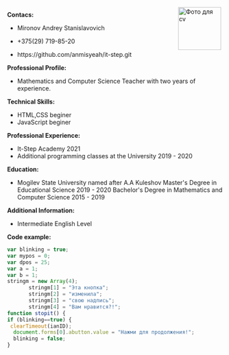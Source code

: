 <img src="C:\Users\Anmisyeah\Pictures\фото.jpg" width="100" align="right" vspace="5" hspace="5" alt = "Фото для cv">
<p> <b> Contacs: </b>

* <p> Mironov Andrey Stanislavovich
* <p> +375(29) 719-85-20
* <p> https://github.com/anmisyeah/it-step.git

<p> <b>Professional Profile: </b>

* Mathematics and Computer Science Teacher with two years of experience.

<p> <b> Technical Skills: </b>

* HTML,CSS beginer
* JavaScript beginer

<p> <b> Professional Experience: </b>

* It-Step Academy 2021
* Additional programming classes at the University 2019 - 2020

<p> <b> Education: </b>

* Mogilev State University named after A.A Kuleshov
Master's Degree in Educational Science 2019 - 2020
Bachelor's Degree in Mathematics and Computer Science 2015 - 2019

<p> <b> Additional Information: </b>

* Intermediate English Level

<p> <b>Code example: </b>

```javascript
var blinking = true;
var mypos = 0;
var dpos = 25;
var a = 1;
var b = 1;
stringm = new Array(4);
       stringm[1] = "Эта кнопка";
       stringm[2] = "изменила";
       stringm[3] = "свою надпись";
       stringm[4] = "Вам нравится?!";
function stopit() {
if (blinking==true) {
 clearTimeout(ianID);
  document.forms[0].abutton.value = "Нажми для продолжения!";
  blinking = false;
}
```
